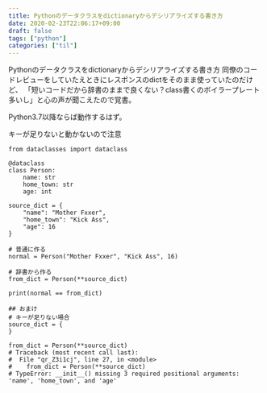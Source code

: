 ```yaml
---
title: Pythonのデータクラスをdictionaryからデシリアライズする書き方
date: 2020-02-23T22:06:17+09:00
draft: false
tags: ["python"]
categories: ["til"]
---
```


Pythonのデータクラスをdictionaryからデシリアライズする書き方
同僚のコードレビューをしていたえときにレスポンスのdictをそのまま使っていたのだけど、
「短いコードだから辞書のままで良くない？class書くのボイラープレート多いし」と心の声が聞こえたので覚書。

Python3.7以降ならば動作するはず。

キーが足りないと動かないので注意

```
from dataclasses import dataclass

@dataclass
class Person:
    name: str
    home_town: str
    age: int

source_dict = {
    "name": "Mother Fxxer",
    "home_town": "Kick Ass",
    "age": 16
}

# 普通に作る
normal = Person("Mother Fxxer", "Kick Ass", 16)

# 辞書から作る
from_dict = Person(**source_dict)

print(normal == from_dict) 

## おまけ
# キーが足りない場合
source_dict = {
}

from_dict = Person(**source_dict)
# Traceback (most recent call last):
#  File "qr_Z3i1cj", line 27, in <module>
#    from_dict = Person(**source_dict)
# TypeError: __init__() missing 3 required positional arguments: 'name', 'home_town', and 'age'


```




